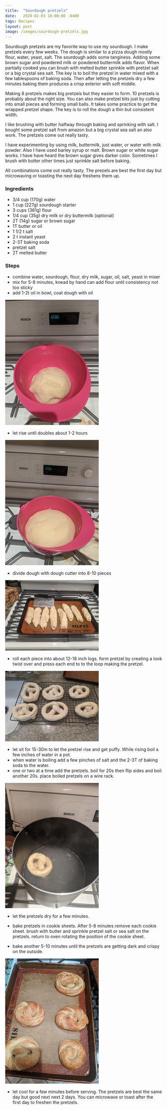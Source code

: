 ```yaml
---
title:  "Sourdough pretzels"
date:   2020-02-03 18:00:00 -0400
tags: Recipes
layout: post
image: /images/sourdough-pretzels.jpg
---
```

Sourdough pretzels are my favorite way to use my sourdough. I make pretzels every few weeks. The dough is similar to a pizza dough mostly flour, water, yeast, salt.  The sourdough adds some tanginess.  Adding some brown sugar and powdered milk or powdered
buttermilk adds flavor.  When partially cooked you can brush with
melted butter sprinkle with pretzel salt or a big crystal sea salt.
The key is to boil the pretzel in water mixed with a few tablespoons of baking soda.  Then after letting the pretzels dry a few minutes baking them produces a crisp exterior with soft middle.  

Making 8 pretzels makes big pretzels but they easier to form.  10 pretzels is probably about the right size.  You can also make pretzel bits just by cutting into small pieces and forming small balls.  It takes some practice to get the wrapped pretzel shape.  The key is to roll the dough a thin but consistent width.

I like brushing with butter halfway through baking and sprinking with salt.  I bought some pretzel salt from amazon but a big crystal sea salt an also work.  The pretzels come out really tasty.

I have experimenting by using milk, buttermilk, just water, or water with milk powder.  Also I have used barley syrup or malt.  Brown sugar or white sugar works.  I have have heard the brown sugar gives darker color.  Sometimes I brush with butter other times just sprinkle salt before baking.  

All combinations come out really tasty.  The prezels are best the first day but microwaving or toasting the next day freshens them up.

### Ingredients
- 3/4 cup (170g) water
- 1 cup (227g) sourdough starter
- 3 cups (361g) flour
- 1/4 cup (35g) dry milk or dry buttermilk (optional)
- 2T (14g) sugar or brown sugar
- 1T butter or oil
- 1 1/2 t salt
- 2 t instant yeast
- 2-3T baking soda
- pretzel salt
- 2T melted butter

### Steps
- combine water, sourdough, flour, dry milk, sugar, oil, salt, yeast
in mixer
- mix for 5-8 minutes,  knead by hand can add flour until consistency not too sticky
- add 1-2t oil in bowl, coat dough with oil

![dough unrisen](/images/sourdough-pretzel-1.jpg)

- let rise until doubles about 1-2 hours

![dough risen](/images/sourdough-pretzel-2.jpg)

- divide dough with dough cutter into 8-10 pieces

![dough divided](/images/sourdough-pretzel-3.jpg)

- roll each piece into about 12-18 inch logs.  form pretzel by creating a look twist over and press each end to to the loop making the pretzel.

![formed pretzels](/images/sourdough-pretzel-4.jpg)

- let sit for 15-30m to let the pretzel rise and get puffy.  While rising boil a few inches of water in a pot.
- when water is boiling add a few pinches of salt and the 2-3T of baking soda to the water.
- one or two at a time add the pretzels.  boil for 20s then flip sides and boil another 20s.  place boiled pretzels on a wire rack.

![boil pretzels](/images/sourdough-pretzel-5.jpg)

- let the pretzels dry for a few minutes.

- bake pretzels in cookie sheets.  After 5-8 minutes remove each cookie sheet.  brush with butter and sprinkle pretzel salt or sea salt on the pretzels.  return to oven rotating the position of the cookie sheet.

- bake another 5-10 minutes until the pretzels are getting dark and crispy on the outside.

![boil pretzels](/images/sourdough-pretzel-6.jpg)

- let cool for a few minutes before serving.  The pretzels are best the same day but good next next 2 days.  You can microwave or toast after the first day to freshen the pretzels.
